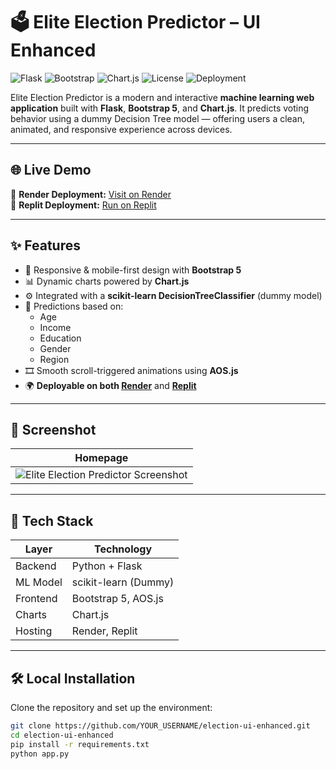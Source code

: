 # 🗳️ Elite Election Predictor – UI Enhanced

![Flask](https://img.shields.io/badge/Backend-Flask-blue)
![Bootstrap](https://img.shields.io/badge/Frontend-Bootstrap5-purple)
![Chart.js](https://img.shields.io/badge/Charts-Chart.js-orange)
![License](https://img.shields.io/badge/License-MIT-green)
![Deployment](https://img.shields.io/badge/Deploy-Replit%20%7C%20Render-success)

Elite Election Predictor is a modern and interactive **machine learning web application** built with **Flask**, **Bootstrap 5**, and **Chart.js**. It predicts voting behavior using a dummy Decision Tree model — offering users a clean, animated, and responsive experience across devices.

---

## 🌐 Live Demo

🔗 **Render Deployment:** [Visit on Render](https://election-prediction-app.onrender.com)  
🔗 **Replit Deployment:** [Run on Replit](https://35303ec4-d441-4013-abcc-6263b3f83365-00-3hca24q1b3h8b.sisko.replit.dev/)

---

## ✨ Features

- 🎨 Responsive & mobile-first design with **Bootstrap 5**
- 📊 Dynamic charts powered by **Chart.js**
- ⚙️ Integrated with a **scikit-learn DecisionTreeClassifier** (dummy model)
- 🧠 Predictions based on:
  - Age
  - Income
  - Education
  - Gender
  - Region
- 🎞️ Smooth scroll-triggered animations using **AOS.js**
- 🌍 **Deployable on both [Render](https://render.com)** and **[Replit](https://replit.com)**

---

## 📸 Screenshot

| Homepage |
|----------|
| ![Elite Election Predictor Screenshot](https://i.imgur.com/VaBqACu.png) |

---

## 🚀 Tech Stack

| Layer          | Technology           |
|----------------|----------------------|
| Backend        | Python + Flask       |
| ML Model       | scikit-learn (Dummy) |
| Frontend       | Bootstrap 5, AOS.js  |
| Charts         | Chart.js             |
| Hosting        | Render, Replit       |

---

## 🛠️ Local Installation

Clone the repository and set up the environment:

```bash
git clone https://github.com/YOUR_USERNAME/election-ui-enhanced.git
cd election-ui-enhanced
pip install -r requirements.txt
python app.py
